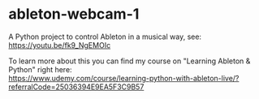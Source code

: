 # ableton-webcam-1
A Python project to control Ableton in a musical way, see: <br/>
https://youtu.be/fk9_NgEMOIc

To learn more about this you can find my course on "Learning Ableton & Python" right here: <br/>
https://www.udemy.com/course/learning-python-with-ableton-live/?referralCode=25036394E9EA5F3C9B57
